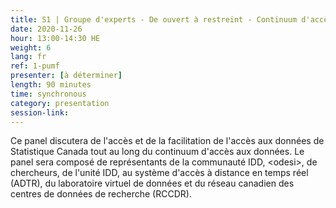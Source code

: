 ```yaml
---
title: S1 | Groupe d'experts - De ouvert à restreint - Continuum d'accès aux données de Statistique Canada
date: 2020-11-26
hour: 13:00-14:30 HE
weight: 6
lang: fr
ref: 1-pumf
presenter: [à déterminer]
length: 90 minutes
time: synchronous
category: presentation
session-link:
---
```

Ce panel discutera de l'accès et de la facilitation de l'accès aux données de Statistique Canada tout au long du continuum d'accès aux données.<!--more--> Le panel sera composé de représentants de la communauté IDD, \<odesi\>, de chercheurs, de l'unité IDD, au système d'accès à distance en temps réel (ADTR), du laboratoire virtuel de données et du réseau canadien des centres de données de recherche (RCCDR).
